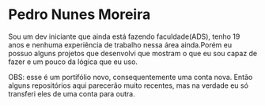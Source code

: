# Pedro Nunes Moreira

Sou um dev iniciante que ainda está fazendo faculdade(ADS), tenho 19 anos e nenhuma experiência de trabalho nessa área ainda.Porém eu possuo alguns projetos que desenvolvi que mostram o que eu sou capaz de fazer e um pouco da lógica que eu uso.

OBS: esse é um portifólio novo, consequentemente uma conta nova. Então alguns repositórios aqui parecerão muito recentes, mas na verdade eu só transferi eles de uma conta para outra.
